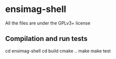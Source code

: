 ensimag-shell
=============

All the files are under the GPLv3+ license

Compilation and run tests
----------

cd ensimag-shell
cd build
cmake ..
make
make test
